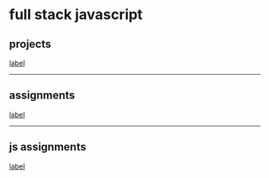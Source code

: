 # full stack javascript
## projects 
[label](projects)

---
##  assignments
[label](assignments)

---

## js assignments
[label](assignments.js)
